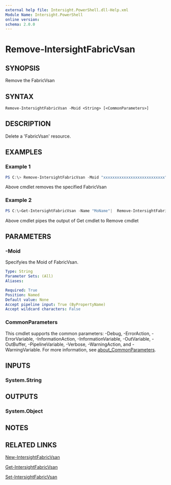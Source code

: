 ```yaml
---
external help file: Intersight.PowerShell.dll-Help.xml
Module Name: Intersight.PowerShell
online version:
schema: 2.0.0
---
```


# Remove-IntersightFabricVsan

## SYNOPSIS
Remove the FabricVsan

## SYNTAX

```
Remove-IntersightFabricVsan -Moid <String> [<CommonParameters>]
```

## DESCRIPTION
Delete a &apos;FabricVsan&apos; resource.

## EXAMPLES

### Example 1
```powershell
PS C:\> Remove-IntersightFabricVsan -Moid "xxxxxxxxxxxxxxxxxxxxxxxxxxx"
```
Above cmdlet removes the specified FabricVsan 

### Example 2
```powershell
PS C:\>Get-IntersightFabricVsan -Name "MoName"|  Remove-IntersightFabricVsan
```
Above cmdlet pipes the output of Get cmdlet to Remove cmdlet

## PARAMETERS

### -Moid
Specifyies the Moid of FabricVsan.

```yaml
Type: String
Parameter Sets: (All)
Aliases:

Required: True
Position: Named
Default value: None
Accept pipeline input: True (ByPropertyName)
Accept wildcard characters: False
```

### CommonParameters
This cmdlet supports the common parameters: -Debug, -ErrorAction, -ErrorVariable, -InformationAction, -InformationVariable, -OutVariable, -OutBuffer, -PipelineVariable, -Verbose, -WarningAction, and -WarningVariable. For more information, see [about_CommonParameters](http://go.microsoft.com/fwlink/?LinkID=113216).

## INPUTS

### System.String

## OUTPUTS

### System.Object
## NOTES

## RELATED LINKS

[New-IntersightFabricVsan](./New-IntersightFabricVsan.md)

[Get-IntersightFabricVsan](./Get-IntersightFabricVsan.md)

[Set-IntersightFabricVsan](./Set-IntersightFabricVsan.md)

